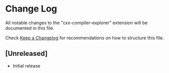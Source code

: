 # Change Log
All notable changes to the "cxx-compiler-explorer" extension will be documented in this file.

Check [Keep a Changelog](http://keepachangelog.com/) for recommendations on how to structure this file.

## [Unreleased]
- Initial release